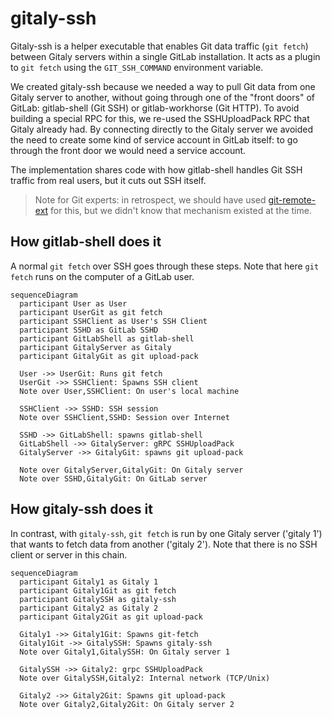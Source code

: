 # gitaly-ssh

Gitaly-ssh is a helper executable that enables Git data traffic
(`git fetch`) between Gitaly servers within a single GitLab
installation. It acts as a plugin to `git fetch` using the
`GIT_SSH_COMMAND` environment variable.

We created gitaly-ssh because we needed a way to pull Git data from one
Gitaly server to another, without going through one of the "front
doors" of GitLab: gitlab-shell (Git SSH) or gitlab-workhorse (Git
HTTP). To avoid building a special RPC for this, we re-used the
SSHUploadPack RPC that Gitaly already had. By connecting directly to
the Gitaly server we avoided the need to create some kind of service
account in GitLab itself: to go through the front door we would need a
service account.

The implementation shares code with how gitlab-shell handles Git SSH traffic
from real users, but it cuts out SSH itself.

> Note for Git experts: in retrospect, we should have used
[git-remote-ext](https://git-scm.com/docs/git-remote-ext) for this,
but we didn't know that mechanism existed at the time.

## How gitlab-shell does it

A normal `git fetch` over SSH goes through these steps. Note that here
`git fetch` runs on the computer of a GitLab user.

```mermaid
sequenceDiagram
  participant User as User
  participant UserGit as git fetch
  participant SSHClient as User's SSH Client
  participant SSHD as GitLab SSHD
  participant GitLabShell as gitlab-shell
  participant GitalyServer as Gitaly
  participant GitalyGit as git upload-pack

  User ->> UserGit: Runs git fetch
  UserGit ->> SSHClient: Spawns SSH client
  Note over User,SSHClient: On user's local machine

  SSHClient ->> SSHD: SSH session
  Note over SSHClient,SSHD: Session over Internet

  SSHD ->> GitLabShell: spawns gitlab-shell
  GitLabShell ->> GitalyServer: gRPC SSHUploadPack
  GitalyServer ->> GitalyGit: spawns git upload-pack

  Note over GitalyServer,GitalyGit: On Gitaly server
  Note over SSHD,GitalyGit: On GitLab server
```

## How gitaly-ssh does it

In contrast, with `gitaly-ssh`, `git fetch` is run by one Gitaly server
('gitaly 1') that wants to fetch data from another ('gitaly 2'). Note
that there is no SSH client or server in this chain.

```mermaid
sequenceDiagram
  participant Gitaly1 as Gitaly 1
  participant Gitaly1Git as git fetch
  participant GitalySSH as gitaly-ssh
  participant Gitaly2 as Gitaly 2
  participant Gitaly2Git as git upload-pack

  Gitaly1 ->> Gitaly1Git: Spawns git-fetch
  Gitaly1Git ->> GitalySSH: Spawns gitaly-ssh
  Note over Gitaly1,GitalySSH: On Gitaly server 1

  GitalySSH ->> Gitaly2: grpc SSHUploadPack
  Note over GitalySSH,Gitaly2: Internal network (TCP/Unix)

  Gitaly2 ->> Gitaly2Git: Spawns git upload-pack
  Note over Gitaly2,Gitaly2Git: On Gitaly server 2
```